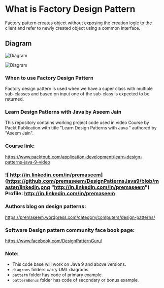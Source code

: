 # What is Factory Design Pattern 
Factory pattern creates object without exposing the creation logic to the client and refer to newly created object using a common interface.

## Diagram
![Diagram](https://github.com/premaseem/DesignPatternsJava9/blob/factory/diagrams/3.4%20Factory%20Design%20Pattern.png "Diagram")

![Diagram](https://github.com/premaseem/DesignPatternsJava9/blob/factory/diagrams/Factory%20Icecream%20sequene%20diagram.png "Diagram")

### When to use Factory Design Pattern 
Factory design pattern is used when we have a super class with multiple sub-classes and based on input one of the sub-class is expected to be returned.

### Learn Design Patterns with Java by Aseem Jain
This repository contains working project code used in video Course by Packt Publication with title "Learn Design Patterns with Java " authored by "Aseem Jain".

### Course link: 
https://www.packtpub.com/application-development/learn-design-patterns-java-9-video

### ![ http://in.linkedin.com/in/premaseem](https://github.com/premaseem/DesignPatternsJava9/blob/master/linkedin.png "http://in.linkedin.com/in/premaseem") Profile:  http://in.linkedin.com/in/premaseem

### Authors blog on design patterns:
https://premaseem.wordpress.com/category/computers/design-patterns/

### Software Design pattern community face book page:
https://www.facebook.com/DesignPatternGuru/

### Note: 
* This code base will work on Java 9 and above versions. 
* `diagrams` folders carry UML diagrams.
* `pattern` folder has code of primary example. 
* `patternBonus` folder has code of secondary or bonus example.
